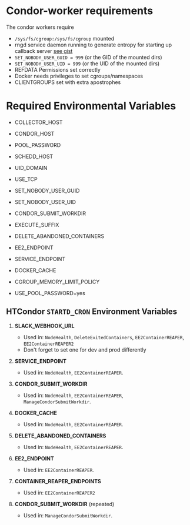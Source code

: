 # Condor-worker requirements


The condor workers require 
* `/sys/fs/cgroup:/sys/fs/cgroup` mounted
* rngd service daemon running to generate entropy for starting up callback server [see gist](https://gist.github.com/bio-boris/3a6665fa8f2a8986e8a6ee606311a79e)
* `SET_NOBODY_USER_GUID = 999` (or the GID of the mounted dirs)
* `SET_NOBODY_USER_UID = 999` (or the UID of the mounted dirs)
* REFDATA Permissions set correctly
* Docker needs privileges to set cgroups/namespaces
* CLIENTGROUPS set with extra apostrophes

# Required Environmental Variables
* COLLECTOR_HOST
* CONDOR_HOST
* POOL_PASSWORD
* SCHEDD_HOST
* UID_DOMAIN
* USE_TCP
* SET_NOBODY_USER_GUID 
* SET_NOBODY_USER_UID
* CONDOR_SUBMIT_WORKDIR
* EXECUTE_SUFFIX

* DELETE_ABANDONED_CONTAINERS
* EE2_ENDPOINT
* SERVICE_ENDPOINT
* DOCKER_CACHE
* CGROUP_MEMORY_LIMIT_POLICY
* USE_POOL_PASSWORD=yes

## HTCondor `STARTD_CRON` Environment Variables

1. **SLACK_WEBHOOK_URL**
   - Used in: `NodeHealth`, `DeleteExitedContainers`, `EE2ContainerREAPER`, `EE2ContainerREAPER2` 
   - Don't forget to set one for dev and prod differently

2. **SERVICE_ENDPOINT**
   - Used in: `NodeHealth`, `EE2ContainerREAPER`.

3. **CONDOR_SUBMIT_WORKDIR**
   - Used in: `NodeHealth`, `EE2ContainerREAPER`, `ManageCondorSubmitWorkdir`.

4. **DOCKER_CACHE**
   - Used in: `NodeHealth`, `EE2ContainerREAPER`.

5. **DELETE_ABANDONED_CONTAINERS**
   - Used in: `NodeHealth`, `EE2ContainerREAPER`.

6. **EE2_ENDPOINT**
   - Used in: `EE2ContainerREAPER`.

7. **CONTAINER_REAPER_ENDPOINTS**
   - Used in: `EE2ContainerREAPER2` 

8. **CONDOR_SUBMIT_WORKDIR** (repeated)
   - Used in: `ManageCondorSubmitWorkdir`.
